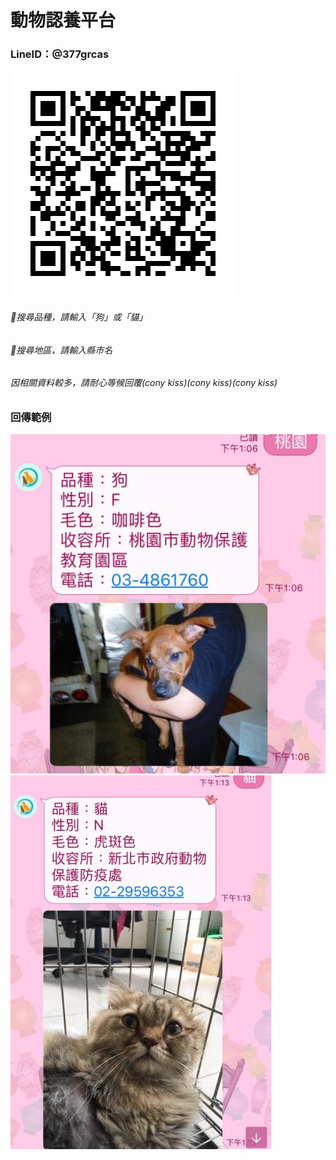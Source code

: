 # 動物認養平台
### LineID：@377grcas
![image](images/377grcas.png)
###### 📍搜尋品種，請輸入「狗」或「貓」
###### 📍搜尋地區，請輸入縣市名
###### 因相關資料較多，請耐心等候回覆(cony kiss)(cony kiss)(cony kiss)

### 回傳範例
![image](images/sample1.jfif)
![image](images/sample2.jfif)
